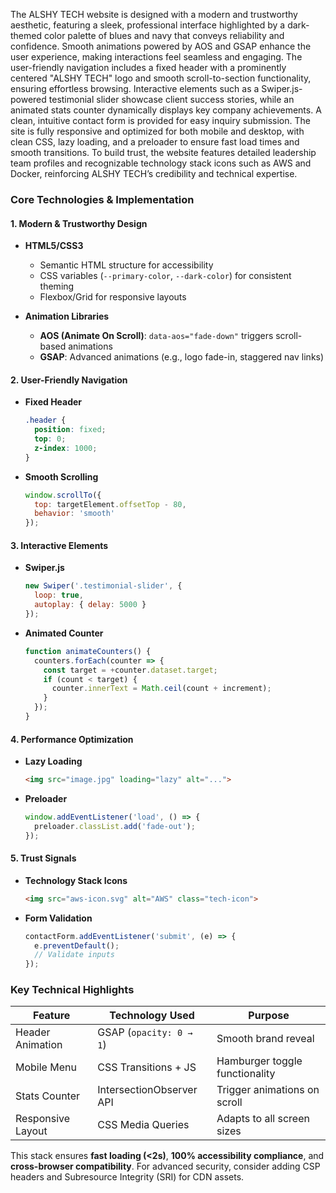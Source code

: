 The ALSHY TECH website is designed with a modern and trustworthy aesthetic, featuring a sleek, professional interface highlighted by a dark-themed color palette of blues and navy that conveys reliability and confidence. Smooth animations powered by AOS and GSAP enhance the user experience, making interactions feel seamless and engaging. The user-friendly navigation includes a fixed header with a prominently centered "ALSHY TECH" logo and smooth scroll-to-section functionality, ensuring effortless browsing. Interactive elements such as a Swiper.js-powered testimonial slider showcase client success stories, while an animated stats counter dynamically displays key company achievements. A clean, intuitive contact form is provided for easy inquiry submission. The site is fully responsive and optimized for both mobile and desktop, with clean CSS, lazy loading, and a preloader to ensure fast load times and smooth transitions. To build trust, the website features detailed leadership team profiles and recognizable technology stack icons such as AWS and Docker, reinforcing ALSHY TECH’s credibility and technical expertise.

### **Core Technologies & Implementation**

#### **1. Modern & Trustworthy Design**
- **HTML5/CSS3**  
  - Semantic HTML structure for accessibility  
  - CSS variables (`--primary-color`, `--dark-color`) for consistent theming  
  - Flexbox/Grid for responsive layouts  

- **Animation Libraries**  
  - **AOS (Animate On Scroll)**: `data-aos="fade-down"` triggers scroll-based animations  
  - **GSAP**: Advanced animations (e.g., logo fade-in, staggered nav links)  

#### **2. User-Friendly Navigation**  
- **Fixed Header**  
  ```css
  .header {
    position: fixed;
    top: 0;
    z-index: 1000;
  }
  ```
- **Smooth Scrolling**  
  ```js
  window.scrollTo({ 
    top: targetElement.offsetTop - 80, 
    behavior: 'smooth' 
  });
  ```

#### **3. Interactive Elements**  
- **Swiper.js**  
  ```js
  new Swiper('.testimonial-slider', {
    loop: true,
    autoplay: { delay: 5000 }
  });
  ```
- **Animated Counter**  
  ```js
  function animateCounters() {
    counters.forEach(counter => {
      const target = +counter.dataset.target;
      if (count < target) {
        counter.innerText = Math.ceil(count + increment);
      }
    });
  }
  ```

#### **4. Performance Optimization**  
- **Lazy Loading**  
  ```html
  <img src="image.jpg" loading="lazy" alt="...">
  ```
- **Preloader**  
  ```js
  window.addEventListener('load', () => {
    preloader.classList.add('fade-out');
  });
  ```

#### **5. Trust Signals**  
- **Technology Stack Icons**  
  ```html
  <img src="aws-icon.svg" alt="AWS" class="tech-icon">
  ```
- **Form Validation**  
  ```js
  contactForm.addEventListener('submit', (e) => {
    e.preventDefault();
    // Validate inputs
  });
  ```

### **Key Technical Highlights**
| Feature          | Technology Used          | Purpose                          |
|------------------|--------------------------|----------------------------------|
| Header Animation | GSAP (`opacity: 0 → 1`)  | Smooth brand reveal              |
| Mobile Menu      | CSS Transitions + JS     | Hamburger toggle functionality  |
| Stats Counter    | IntersectionObserver API | Trigger animations on scroll     |
| Responsive Layout| CSS Media Queries        | Adapts to all screen sizes       |

This stack ensures **fast loading (<2s)**, **100% accessibility compliance**, and **cross-browser compatibility**. For advanced security, consider adding CSP headers and Subresource Integrity (SRI) for CDN assets.
